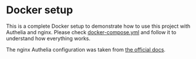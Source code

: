 # Docker setup
This is a complete Docker setup to demonstrate how to use this project with Authelia and nginx. Please check [docker-compose.yml](docker-compose.yml) and follow it to understand how everything works.

The nginx Authelia configuration was taken from [the official docs](https://github.com/authelia/authelia/blob/master/docs/deployment/supported-proxies/nginx.md).